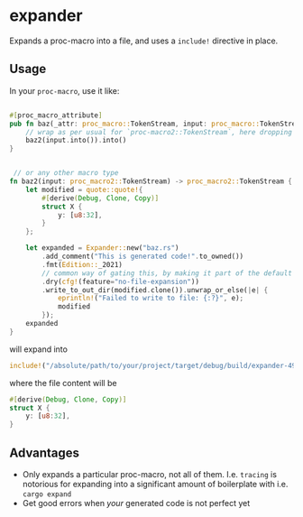 # expander

Expands a proc-macro into a file, and uses a `include!` directive in place.


## Usage

In your `proc-macro`, use it like:

```rust

#[proc_macro_attribute]
pub fn baz(_attr: proc_macro::TokenStream, input: proc_macro::TokenStream) -> proc_macro::TokenStream {
    // wrap as per usual for `proc-macro2::TokenStream`, here dropping `attr` for simplicity
    baz2(input.into()).into()
}


 // or any other macro type
fn baz2(input: proc_macro2::TokenStream) -> proc_macro2::TokenStream {
    let modified = quote::quote!{
        #[derive(Debug, Clone, Copy)]
        struct X {
            y: [u8:32],
        }
    };

    let expanded = Expander::new("baz.rs")
        .add_comment("This is generated code!".to_owned())
        .fmt(Edition::_2021)
        // common way of gating this, by making it part of the default feature set
        .dry(cfg!(feature="no-file-expansion"))
        .write_to_out_dir(modified.clone()).unwrap_or_else(|e| {
            eprintln!("Failed to write to file: {:?}", e);
            modified
        });
    expanded
}
```

will expand into

```rust
include!("/absolute/path/to/your/project/target/debug/build/expander-49db7ae3a501e9f4/out/baz.rs");
```

where the file content will be

```rust
#[derive(Debug, Clone, Copy)]
struct X {
    y: [u8:32],
}
```

## Advantages

* Only expands a particular proc-macro, not all of them. I.e. `tracing` is notorious for expanding into a significant amount of boilerplate with i.e. `cargo expand`
* Get good errors when _your_ generated code is not perfect yet

